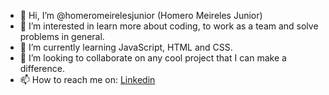 - 👋 Hi, I’m @homeromeirelesjunior (Homero Meireles Junior)
- 👀 I’m interested in learn more about coding, to work as a team and solve problems in general.
- 🌱 I’m currently learning JavaScript, HTML and CSS.
- 💞️ I’m looking to collaborate on any cool project that I can make a difference.
- 📫 How to reach me on:  [Linkedin](https://www.linkedin.com/in/homero-meireles-junior-05b027158/)

<!---
homeromeirelesjunior/homeromeirelesjunior is a ✨ special ✨ repository because its `README.md` (this file) appears on your GitHub profile.
You can click the Preview link to take a look at your changes.
--->
